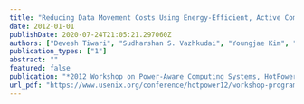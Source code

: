 ```yaml
---
title: "Reducing Data Movement Costs Using Energy-Efficient, Active Computation on SSD"
date: 2012-01-01
publishDate: 2020-07-24T21:05:21.297060Z
authors: ["Devesh Tiwari", "Sudharshan S. Vazhkudai", "Youngjae Kim", "Xiaosong Ma", "Simona Boboila", "Peter Desnoyers"]
publication_types: ["1"]
abstract: ""
featured: false
publication: "*2012 Workshop on Power-Aware Computing Systems, HotPower'12, Hollywood, CA, USA, October 7, 2012*"
url_pdf: "https://www.usenix.org/conference/hotpower12/workshop-program/presentation/tiwari"
---
```


